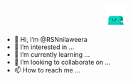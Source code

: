 <div align="center">
<img src="https://github.com/RSNnilaweera/RSNnilaweera/blob/main/a_3bd2a43bb1c26b53043c65d31ae8fe2d.gif" alt="Raveesh Nilaweera" height="50" width="50">
</div>  

- 👋 Hi, I’m @RSNnilaweera
- 👀 I’m interested in ...
- 🌱 I’m currently learning ...
- 💞️ I’m looking to collaborate on ...
- 📫 How to reach me ...

<!---
RSNnilaweera/RSNnilaweera is a ✨ special ✨ repository because its `README.md` (this file) appears on your GitHub profile.
You can click the Preview link to take a look at your changes.
--->


